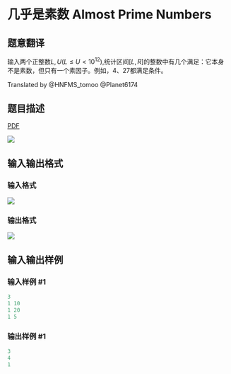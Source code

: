 # 几乎是素数 Almost Prime Numbers

## 题意翻译

输入两个正整数$L,U(L\leq U<10^{12})$,统计区间$[ L,R ]$的整数中有几个满足：它本身不是素数，但只有一个素因子。例如，$4$、$27$都满足条件。

Translated by @HNFMS_tomoo @Planet6174 

## 题目描述

[problemUrl]: https://uva.onlinejudge.org/index.php?option=com_onlinejudge&Itemid=8&category=17&page=show_problem&problem=1480

[PDF](https://uva.onlinejudge.org/external/105/p10539.pdf)

![](https://cdn.luogu.com.cn/upload/vjudge_pic/UVA10539/57056b78510d3231145c5d829f0bf70ad9bc84b6.png)

## 输入输出格式

### 输入格式

![](https://cdn.luogu.com.cn/upload/vjudge_pic/UVA10539/57a619b6b278b0e8ab270622f3532575eb389c37.png)

### 输出格式

![](https://cdn.luogu.com.cn/upload/vjudge_pic/UVA10539/54c6334de1dccc8d6de0834ca1e3163626ea0dc5.png)

## 输入输出样例

### 输入样例 #1

```cpp
3
1 10
1 20
1 5
```


### 输出样例 #1

```cpp
3
4
1
```


